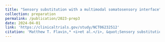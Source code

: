 ```yaml
---
title: "Sensory substitution with a multimodal somatosensory interface"
collection: preparation
permalink: /publication/2023-prep3
date: 2024-04-01
link: 'https://clinicaltrials.gov/study/NCT06232512'
citation: 'Matthew T. Flavin,* <i>et al.</i>, &quot;Sensory substitution with a multimodal somatosensory interface,&quot; in preparation, submission planned Dec. 2024.'
---
```

